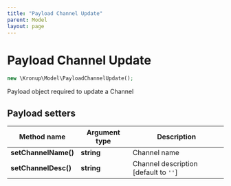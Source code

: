```yaml
---
title: "Payload Channel Update"
parent: Model
layout: page
---
```


# Payload Channel Update

```php
new \Kronup\Model\PayloadChannelUpdate();
```

Payload object required to update a Channel

## Payload setters

Method name | Argument type | Description
------------ | ------------- | -------------
**setChannelName()** | **string** | Channel name
**setChannelDesc()** | **string** | Channel description   [default to `''`]

